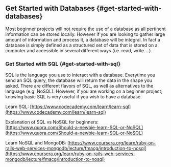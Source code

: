 ## Get Started with Databases {#get-started-with-databases}

Most beginner projects will not require the use of a database as all pertinent information can be stored locally. However if you are looking to gather large amount of information and process it, a database will be integral. In fact a database is simply defined as a structured set of data that is stored on a computer and accessible in several different ways (i.e. read, write….).

### Get Started with SQL {#get-started-with-sql}

SQL is the language you use to interact with a database. Everytime you send an SQL query, the database will return the data in the shape you asked. There are different flavors of SQL, as well as alternatives to the language (e.g. NoSQL). However, if you are working on a beginner project, knowing basic SQL is very useful if you wish to have a database.

Learn SQL: [https://www.codecademy.com/learn/learn-sql](https://www.codecademy.com/learn/learn-sql)

Explanation of SQL vs NoSQL for beginners: [https://www.quora.com/Should-a-newbie-learn-SQL-or-NoSQL](https://www.quora.com/Should-a-newbie-learn-SQL-or-NoSQL)

Learn NoSQL and MongoDB: [https://www.coursera.org/learn/ruby-on-rails-web-services-mongodb/lecture/fmacg/introduction-to-nosql](https://www.coursera.org/learn/ruby-on-rails-web-services-mongodb/lecture/fmacg/introduction-to-nosql)